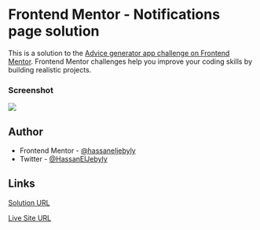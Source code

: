 # Frontend Mentor - Notifications page solution

This is a solution to the [Advice generator app challenge on Frontend Mentor](https://www.frontendmentor.io/challenges/advice-generator-app-QdUG-13db). Frontend Mentor challenges help you improve your coding skills by building realistic projects.

### Screenshot

![](https://drive.google.com/uc?id=1Z7adzRHvYRRt4gyLAIyi3wosl6cEH9dr)

## Author

- Frontend Mentor - [@hassaneljebyly](https://www.frontendmentor.io/profile/hassaneljebyly)
- Twitter - [@HassanElJebyly](https://twitter.com/HassanElJebyly)

## Links

[Solution URL](https://www.frontendmentor.io/solutions/advice-generator-app-using-fetch-api-6K4fxSPYru)

[Live Site URL](https://hassaneljebyly.github.io/projects/advice_generator_app)

